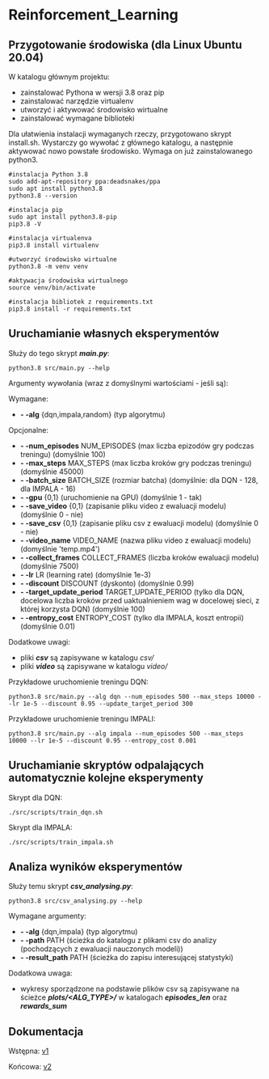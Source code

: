 # Reinforcement_Learning

## Przygotowanie środowiska (dla Linux Ubuntu 20.04)
W katalogu głównym projektu:
- zainstalować Pythona w wersji 3.8 oraz pip
- zainstalować narzędzie virtualenv
- utworzyć i aktywować środowisko wirtualne
- zainstalować wymagane biblioteki

Dla ułatwienia instalacji wymaganych rzeczy, przygotowano skrypt install.sh. Wystarczy go wywołać z głównego katalogu, a następnie
aktywować nowo powstałe środowisko. Wymaga on już zainstalowanego python3.

```
#instalacja Python 3.8
sudo add-apt-repository ppa:deadsnakes/ppa
sudo apt install python3.8
python3.8 --version

#instalacja pip
sudo apt install python3.8-pip
pip3.8 -V

#instalacja virtualenva
pip3.8 install virtualenv

#utworzyć środowisko wirtualne
python3.8 -m venv venv

#aktywacja środowiska wirtualnego
source venv/bin/activate

#instalacja bibliotek z requirements.txt
pip3.8 install -r requirements.txt
```

## Uruchamianie własnych eksperymentów
Służy do tego skrypt _**main.py**_:
```
python3.8 src/main.py --help
```
Argumenty wywołania (wraz z domyślnymi wartościami - jeśli są):

Wymagane:

- **- -alg** {dqn,impala,random} (typ algorytmu)

Opcjonalne:

- **- -num_episodes** NUM_EPISODES (max liczba epizodów gry podczas treningu) (domyślnie 100)
- **- -max_steps** MAX_STEPS (max liczba kroków gry podczas treningu) (domyślnie 45000)
- **- -batch_size** BATCH_SIZE (rozmiar batcha) (domyślnie: dla DQN - 128, dla IMPALA - 16)
- **- -gpu** {0,1} (uruchomienie na GPU) (domyślnie 1 - tak)
- **- -save_video** {0,1} (zapisanie pliku video z ewaluacji modelu) (domyślnie 0 - nie)
- **- -save_csv** {0,1} (zapisanie pliku csv z ewaluacji modelu) (domyślnie 0 - nie)
- **- -video_name** VIDEO_NAME (nazwa pliku video z ewaluacji modelu) (domyślnie 'temp.mp4')
- **- -collect_frames** COLLECT_FRAMES (liczba kroków ewaluacji modelu) (domyślnie 7500)
- **- -lr** LR (learning rate) (domyślnie 1e-3)
- **- -discount** DISCOUNT (dyskonto) (domyślnie 0.99)
- **- -target_update_period** TARGET_UPDATE_PERIOD (tylko dla DQN, docelowa liczba kroków przed uaktualnieniem wag w docelowej sieci, z której korzysta DQN) (domyślnie 100)
- **- -entropy_cost** ENTROPY_COST (tylko dla IMPALA, koszt entropii) (domyślnie 0.01)

Dodatkowe uwagi:

- pliki _**csv**_ są zapisywane w katalogu _*csv/*_
- pliki _**video**_ są zapisywane w katalogu _*video/*_

Przykładowe uruchomienie treningu DQN:
```
python3.8 src/main.py --alg dqn --num_episodes 500 --max_steps 10000 --lr 1e-5 --discount 0.95 --update_target_period 300
```

Przykładowe uruchomienie treningu IMPALI:
```
python3.8 src/main.py --alg impala --num_episodes 500 --max_steps 10000 --lr 1e-5 --discount 0.95 --entropy_cost 0.001
```

## Uruchamianie skryptów odpalających automatycznie kolejne eksperymenty
Skrypt dla DQN:
```
./src/scripts/train_dqn.sh
```

Skrypt dla IMPALA:
```
./src/scripts/train_impala.sh
```

## Analiza wyników eksperymentów
Służy temu skrypt _**csv_analysing.py**_:
```
python3.8 src/csv_analysing.py --help
```

Wymagane argumenty:

- **- -alg** {dqn,impala} (typ algorytmu)
- **- -path** PATH (ścieżka do katalogu z plikami csv do analizy (pochodzących z ewaluacji nauczonych modeli))
- **- -result_path** PATH (ścieżka do zapisu interesującej statystyki)

Dodatkowa uwaga:

- wykresy sporządzone na podstawie plików csv są zapisywane na ścieżce _**plots/<ALG_TYPE>/**_ w katalogach _**episodes_len**_ oraz _**rewards_sum**_

## Dokumentacja
Wstępna:
[v1](https://demo.hedgedoc.org/CY_vyFK-R8u1ZieGybwuog?both#)

Końcowa:
[v2](https://demo.hedgedoc.org/eRSqFNRPT9Wp1qMolpwIIQ#)
